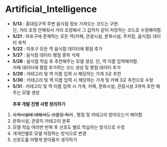 # Artificial_Intelligence

- <b>5/13</b> : 홍대입구역 주변 음식점 정보 가져오는 코드는 구현. <br> 단, 거리 조정 안해둬서 거리 조정해서 그 값까지 같이 저장하는 코드로 수정해야함.
- <b>5/21</b> : 마포구에 존재하는 모든 역(카페, 관광시설, 문화시설, 주차장, 음식점) 데이터 축척
- <b>5/22</b> : 마포구 모든 역 음식점 데이터에 평점 추가
- <b>5/27</b> : 음식점 데이터 평점 중복 삭제
- <b>5/28</b> : 음식점 학습 후 추천해주는 모델 생성. 단, 역 이름 입력해야함. <br> 카페 데이터에 평점 추가하는 코드 생성 및 평점 데이터 추가
- <b>5/29</b> : 카테고리 및 역 이름 입력 시 해당하는 가게 3곳 추천
- <b>5/30</b> : 카테고리 및 역 이름 입력 시 해당하는 가게 및 카페 3곳 추천으로 수정
- <b>5/31</b> : 카테고리 및 역 이름 입력 시 가게, 카페, 문화시설, 관광시설 3개씩 추천 해주는 모델 생성
  <br>
  <br>
  **추후 개발 진행 사항 정리하기**<br>

1. ~~숙박시설에 대해서도 크롤링 하기~~ , 평점 및 카테고리 받아오는거 해야함
2. 문화시설, 관광지 카테고리 분류
3. 모델 학습 여러번 반복 후 선호도 별로 학습하는 방식으로 수정
4. 개개인별로 모델 저장하는 방식으로 변경
5. 선호도를 어떻게 받아올지 생각하기
